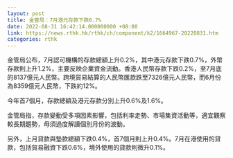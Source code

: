 ```yaml
---
layout: post
title: 金管局：7月港元存款下跌0.7%
date: 2022-08-31 16:42:14.000000000 +08:00
link: https://news.rthk.hk/rthk/ch/component/k2/1664967-20220831.htm
categories: rthk
---
```


金管局公布，7月認可機構的存款總額上升0.2%，其中港元存款下跌0.7%，外幣存款則上升1.2%，主要反映企業資金流動。香港人民幣存款下跌0.2%，至7月底的8137億元人民幣。跨境貿易結算的人民幣匯款跌至7326億元人民幣，而6月份為8359億元人民幣，下跌約12%。

今年首7個月，存款總額及港元存款分別上升0.6%及1.6%。

金管局指，存款變動受多項因素影響，包括利率走勢、市場集資活動等，適宜觀察較長期趨勢，毋須過度解讀個別月份的波動。

另外，上月貸款與墊款總額下跌0.4%，首7個月則上升0.4%。7月在港使用的貸款，包括貿易融資下跌0.6%，境外使用的貸款則微升0.1%。
